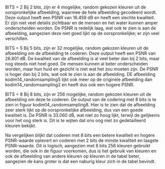 BITS = 2
Bij 2 bits, zijn er 4 mogelijke, random gekozen kleuren uit de oorspronkelijke afbeelding, waarmee de hele afbeelding gecodeerd wordt. Deze output heeft een PSNR van 16.459 dB en heeft een slechte kwaliteit. Er zijn niet veel details zichtbaar en de mensen en het water kunnen amper onderscheiden worden. De PSNR is redelijk laag, wat ook te zien is aan de afbeelding, aangezien deze niet goed lijkt op de oorspronkelijke; er zijn veel verschillen.

BITS = 5
Bij 5 bits, zijn er 32 mogelijke, random gekozen kleuren uit de afbeelding om de afbeelding te coderen. Deze output heeft een PSNR van 26.801 dB. De kwaliteit van de afbeelding is al veel beter dan bij 2 bits, maar nog steeds niet heel goed. De mensen kunnen al beter onderscheiden worden, maar hun huid en gezicht is niet wat het zou moeten zijn. De PSNR is hoger dan bij 2 bits, wat ook te zien is aan de afbeelding. DE afbeelding kodim14_randomsampling5 lijkt ook meer op de originele afbeelding dan kodim14_randomsampling2 en heeft dus ook een hogere PSNR.

BITS = 8
Bij 8 bits, zijn er 256 mogelijke, random gekozen kleuren uit de afbeelding om deze te coderen. De output van de codering met 8 bits is te zien in figuur kodim14_randomsampling8. Hier is te zien dat de afbeelding zeer sterk lijkt op de oorspronkelijke afbeelding, dus van een goede kwaliteit is. De PSNR is 33.060 dB, wat niet zo hoog lijkt, terwijl de gelijkenis voor het oog sterk is. Dit is te wijten dat ons oog niet zo gedetailleerd kleuren bekijkt. 

Na vergelijken blijkt dat coderen met 8 bits een betere kwaliteit en hogere PSNR-waarde oplevert en coderen met 2 bits de minste kwaliteit en laagste PSNR-waarde. Dit is logisch, aangezien met 8 bits 256 kleuren gebruikt worden, die ook in de figuur voorkomen, dus is het gebruik van kleuren en ook de afbeelding van andere kleuren op kleuren in de tabel beter, aangezien de kans groter is dat een naburig kleur zich in de tabel bevindt.